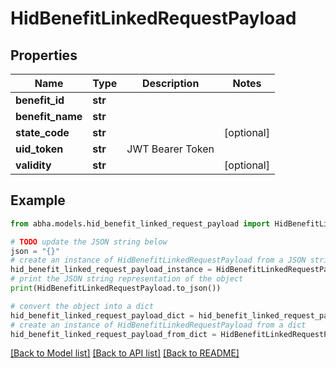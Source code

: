 # HidBenefitLinkedRequestPayload


## Properties

Name | Type | Description | Notes
------------ | ------------- | ------------- | -------------
**benefit_id** | **str** |  | 
**benefit_name** | **str** |  | 
**state_code** | **str** |  | [optional] 
**uid_token** | **str** | JWT Bearer Token | 
**validity** | **str** |  | [optional] 

## Example

```python
from abha.models.hid_benefit_linked_request_payload import HidBenefitLinkedRequestPayload

# TODO update the JSON string below
json = "{}"
# create an instance of HidBenefitLinkedRequestPayload from a JSON string
hid_benefit_linked_request_payload_instance = HidBenefitLinkedRequestPayload.from_json(json)
# print the JSON string representation of the object
print(HidBenefitLinkedRequestPayload.to_json())

# convert the object into a dict
hid_benefit_linked_request_payload_dict = hid_benefit_linked_request_payload_instance.to_dict()
# create an instance of HidBenefitLinkedRequestPayload from a dict
hid_benefit_linked_request_payload_from_dict = HidBenefitLinkedRequestPayload.from_dict(hid_benefit_linked_request_payload_dict)
```
[[Back to Model list]](../README.md#documentation-for-models) [[Back to API list]](../README.md#documentation-for-api-endpoints) [[Back to README]](../README.md)


